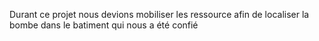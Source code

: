 Durant ce projet nous devions mobiliser les ressource afin de localiser la bombe dans le batiment qui nous a été confié
